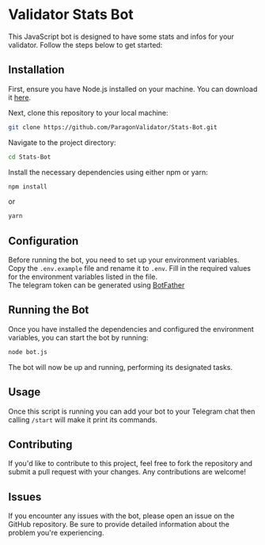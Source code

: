 
# Validator Stats Bot

This JavaScript bot is designed to have some stats and infos for your validator. Follow the steps below to get started:

## Installation

First, ensure you have Node.js installed on your machine. You can download it [here](https://nodejs.org/).

Next, clone this repository to your local machine:

```bash
git clone https://github.com/ParagonValidator/Stats-Bot.git
```

Navigate to the project directory:

```bash
cd Stats-Bot
```

Install the necessary dependencies using either npm or yarn:

```bash
npm install
```
or
```bash
yarn
```

## Configuration

Before running the bot, you need to set up your environment variables. Copy the `.env.example` file and rename it to `.env`. Fill in the required values for the environment variables listed in the file.  
The telegram token can be generated using [BotFather](https://github.com/ParagonValidator/Stats-Bot.git)

## Running the Bot

Once you have installed the dependencies and configured the environment variables, you can start the bot by running:

```bash
node bot.js
```

The bot will now be up and running, performing its designated tasks.

## Usage

Once this script is running you can add your bot to your Telegram chat then calling `/start` will make it print its commands.

## Contributing

If you'd like to contribute to this project, feel free to fork the repository and submit a pull request with your changes. Any contributions are welcome!

## Issues

If you encounter any issues with the bot, please open an issue on the GitHub repository. Be sure to provide detailed information about the problem you're experiencing.
